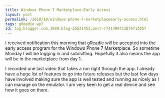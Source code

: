 ```yaml
---
title: Windows Phone 7 Marketplace–Early Access
layout: post
permalink: /2010/10/windows-phone-7-marketplaceearly-access.html
tags: gReadie wp7
id: tag:blogger.com,1999:blog-25631453.post-7741490711876713057
---
```



I received notification this morning that gReadie will be accepted into the early access program for the Windows Phone 7 Marketplace. So sometime Monday I will be logging in and submitting. Hopefully it also means the app will be in the marketplace from day 1.  
  
I recorded one last video that takes a run right through the app. I already have a huge list of features to go into future releases but the last few days have involved making sure the app is well tested and running as nicely as I can manage on the emulator. I am very keen to get a real device and see how it goes on there.  
  